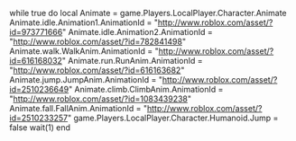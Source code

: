 while true do
local Animate = game.Players.LocalPlayer.Character.Animate
Animate.idle.Animation1.AnimationId = "http://www.roblox.com/asset/?id=973771666"
Animate.idle.Animation2.AnimationId = "http://www.roblox.com/asset/?id=782841498"
Animate.walk.WalkAnim.AnimationId = "http://www.roblox.com/asset/?id=616168032"
Animate.run.RunAnim.AnimationId = "http://www.roblox.com/asset/?id=616163682"
Animate.jump.JumpAnim.AnimationId = "http://www.roblox.com/asset/?id=2510236649"
Animate.climb.ClimbAnim.AnimationId = "http://www.roblox.com/asset/?id=1083439238"
Animate.fall.FallAnim.AnimationId = "http://www.roblox.com/asset/?id=2510233257"
game.Players.LocalPlayer.Character.Humanoid.Jump = false
wait(1)
end
